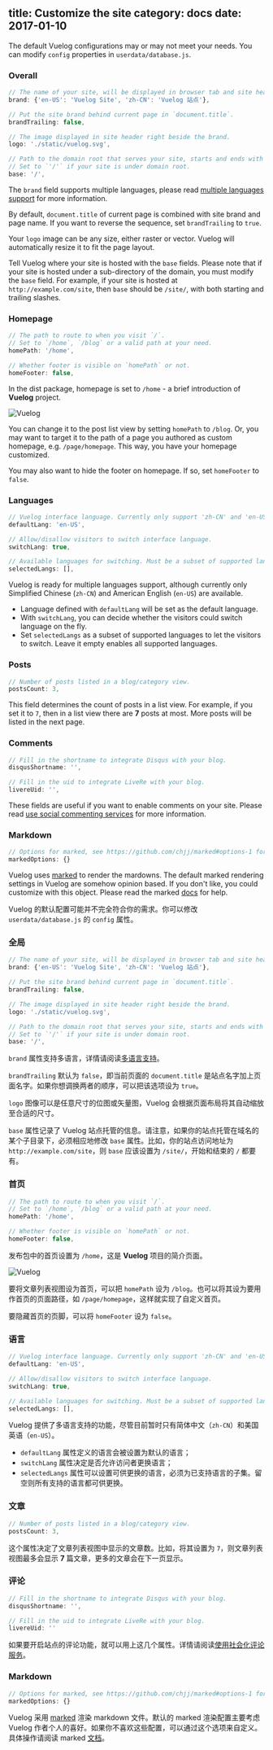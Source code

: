 title: Customize the site
category: docs
date: 2017-01-10
------------------------------------
<!-- en-US:+ -->

The default Vuelog configurations may or may not meet your needs. You can modify `config` properties in `userdata/database.js`.

### Overall

```js
// The name of your site, will be displayed in browser tab and site header.
brand: {'en-US': 'Vuelog Site', 'zh-CN': 'Vuelog 站点'},

// Put the site brand behind current page in `document.title`.
brandTrailing: false,

// The image displayed in site header right beside the brand.
logo: './static/vuelog.svg',

// Path to the domain root that serves your site, starts and ends with slash (`/`).
// Set to `'/'` if your site is under domain root.
base: '/',
```

The `brand` field supports multiple languages, please read [multiple languages support](#/blog/docs/2017/multiple-languages-support) for more information.

By default, `document.title` of current page is combined with site brand and page name. If you want to reverse the sequence, set `brandTrailing` to `true`.

Your `logo` image can be any size, either raster or vector. Vuelog will automatically resize it to fit the page layout.

Tell Vuelog where your site is hosted with the `base` fields. Please note that if your site is hosted under a sub-directory of the domain, you must modify the `base` field. For example, if your site is hosted at `http://example.com/site`, then `base` should be `/site/`, with both starting and trailing slashes.

### Homepage

```js
// The path to route to when you visit `/`.
// Set to `/home`, `/blog` or a valid path at your need.
homePath: '/home',

// Whether footer is visible on `homePath` or not.
homeFooter: false,
```

In the dist package, homepage is set to `/home` - a brief introduction of **Vuelog** project.

![Vuelog](./userdata/images/homepage-en.png)

You can change it to the post list view by setting `homePath` to `/blog`. Or, you may want to target it to the path of a page you authored as custom homepage, e.g. `/page/homepage`. This way, you have your homepage customized.

You may also want to hide the footer on homepage. If so, set `homeFooter` to `false`.

### Languages

```js
// Vuelog interface language. Currently only support 'zh-CN' and 'en-US'.
defaultLang: 'en-US',

// Allow/disallow visitors to switch interface language.
switchLang: true,

// Available languages for switching. Must be a subset of supported languages, or leave empty.
selectedLangs: [],
```

Vuelog is ready for multiple languages support, although currently only Simplified Chinese (`zh-CN`) and American English (`en-US`) are available. 

- Language defined with `defaultLang` will be set as the default language.
- With `switchLang`, you can decide whether the visitors could switch language on the fly.
- Set `selectedLangs` as a subset of supported languages to let the visitors to switch. Leave it empty enables all supported languages.

### Posts

```js
// Number of posts listed in a blog/category view.
postsCount: 3,
```

This field determines the count of posts in a list view. For example, if you set it to `7`, then in a list view there are **7** posts at most. More posts will be listed in the next page.

### Comments

```js
// Fill in the shortname to integrate Disqus with your blog.
disqusShortname: '',

// Fill in the uid to integrate LiveRe with your blog.
livereUid: '',
```

These fields are useful if you want to enable comments on your site. Please read [use social commenting services](#/blog/docs/2017/use-social-commenting-services) for more information.

### Markdown

```js
// Options for marked, see https://github.com/chjj/marked#options-1 for detail
markedOptions: {}
```

Vuelog uses [marked](https://github.com/chjj/marked) to render the mardowns. The default marked rendering settings in Vuelog are somehow opinion based. If you don't like, you could customize with this object. Please read the marked [docs](https://github.com/chjj/marked#options-1) for help.

<!-- en-US:- -->

<!-- zh-CN:+ -->

Vuelog 的默认配置可能并不完全符合你的需求。你可以修改 `userdata/database.js` 的 `config` 属性。

### 全局

```js
// The name of your site, will be displayed in browser tab and site header.
brand: {'en-US': 'Vuelog Site', 'zh-CN': 'Vuelog 站点'},

// Put the site brand behind current page in `document.title`.
brandTrailing: false,

// The image displayed in site header right beside the brand.
logo: './static/vuelog.svg',

// Path to the domain root that serves your site, starts and ends with slash (`/`).
// Set to `'/'` if your site is under domain root.
base: '/',
```

`brand` 属性支持多语言，详情请阅读[多语言支持](#/blog/docs/2017/multiple-languages-support)。

`brandTrailing` 默认为 `false`，即当前页面的 `document.title` 是站点名字加上页面名字。如果你想调换两者的顺序，可以把该选项设为 `true`。

`logo` 图像可以是任意尺寸的位图或矢量图，Vuelog 会根据页面布局将其自动缩放至合适的尺寸。

`base` 属性记录了 Vuelog 站点托管的信息。请注意，如果你的站点托管在域名的某个子目录下，必须相应地修改 `base` 属性。比如，你的站点访问地址为 `http://example.com/site`，则 `base` 应该设置为 `/site/`，开始和结束的 `/` 都要有。

### 首页

```js
// The path to route to when you visit `/`.
// Set to `/home`, `/blog` or a valid path at your need.
homePath: '/home',

// Whether footer is visible on `homePath` or not.
homeFooter: false,
```

发布包中的首页设置为 `/home`，这是 **Vuelog** 项目的简介页面。

![Vuelog](./userdata/images/homepage-cn.png)

要将文章列表视图设为首页，可以把 `homePath` 设为 `/blog`。也可以将其设为要用作首页的页面路径，如 `/page/homepage`，这样就实现了自定义首页。

要隐藏首页的页脚，可以将 `homeFooter` 设为 `false`。

### 语言

```js
// Vuelog interface language. Currently only support 'zh-CN' and 'en-US'.
defaultLang: 'en-US',

// Allow/disallow visitors to switch interface language.
switchLang: true,

// Available languages for switching. Must be a subset of supported languages, or leave empty.
selectedLangs: [],
```

Vuelog 提供了多语言支持的功能，尽管目前暂时只有简体中文（`zh-CN`）和美国英语（`en-US`）。

- `defaultLang` 属性定义的语言会被设置为默认的语言；
- `switchLang` 属性决定是否允许访问者更换语言；
- `selectedLangs` 属性可以设置可供更换的语言，必须为已支持语言的子集。留空则所有支持的语言都可供更换。

### 文章

```js
// Number of posts listed in a blog/category view.
postsCount: 3,
```

这个属性决定了文章列表视图中显示的文章数。比如，将其设置为 `7`，则文章列表视图最多会显示 **7** 篇文章，更多的文章会在下一页显示。

### 评论

```js
// Fill in the shortname to integrate Disqus with your blog.
disqusShortname: '',

// Fill in the uid to integrate LiveRe with your blog.
livereUid: ''
```

如果要开启站点的评论功能，就可以用上这几个属性。详情请阅读[使用社会化评论服务](#/blog/docs/2017/use-social-commenting-services)。

### Markdown

```js
// Options for marked, see https://github.com/chjj/marked#options-1 for detail
markedOptions: {}
```

Vuelog 采用 [marked](https://github.com/chjj/marked) 渲染 markdown 文件。默认的 marked 渲染配置主要考虑 Vuelog 作者个人的喜好。如果你不喜欢这些配置，可以通过这个选项来自定义。具体操作请阅读 marked [文档](https://github.com/chjj/marked#options-1)。

<!-- zh-CN:- -->
